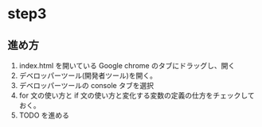 # step3

## 進め方

1. index.html を開いている Google chrome のタブにドラッグし、開く
2. デベロッパーツール(開発者ツール)を開く。
3. デベロッパーツールの console タブを選択
4. for 文の使い方と if 文の使い方と変化する変数の定義の仕方をチェックしておく。
5. TODO を進める
